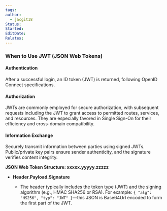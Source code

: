 ```yaml
---
tags: 
author:
  - jacgit18
Status: 
Started: 
EditDate: 
Relates:
---
```

### When to Use JWT (JSON Web Tokens)

#### Authentication
After a successful login, an ID token (JWT) is returned, following OpenID Connect specifications.

#### Authorization
JWTs are commonly employed for secure authorization, with subsequent requests including the JWT to grant access to permitted routes, services, and resources. They are especially favored in Single Sign-On for their efficiency and cross-domain compatibility.

#### Information Exchange
Securely transmit information between parties using signed JWTs. Public/private key pairs ensure sender authenticity, and the signature verifies content integrity.

**JSON Web Token Structure: xxxxx.yyyyy.zzzzz**

- **Header.Payload.Signature**

    - The header typically includes the token type (JWT) and the signing algorithm (e.g., HMAC SHA256 or RSA). For example: `{ "alg": "HS256", "typ": "JWT" }`—this JSON is Base64Url encoded to form the first part of the JWT.

